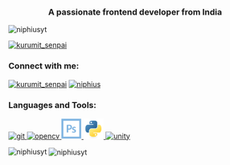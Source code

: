 <h3 align="center">A passionate frontend developer from India</h3>

<p align="left"> <img src="https://komarev.com/ghpvc/?username=niphiusyt&label=Profile%20views&color=0e75b6&style=flat" alt="niphiusyt" /> </p>

<p align="left"> <a href="https://twitter.com/kurumit_senpai" target="blank"><img src="https://img.shields.io/twitter/follow/kurumit_senpai?logo=twitter&style=for-the-badge" alt="kurumit_senpai" /></a> </p>

<h3 align="left">Connect with me:</h3>
<p align="left">
<a href="https://twitter.com/kurumit_senpai" target="blank"><img align="center" src="https://raw.githubusercontent.com/rahuldkjain/github-profile-readme-generator/master/src/images/icons/Social/twitter.svg" alt="kurumit_senpai" height="30" width="40" /></a>
<a href="https://www.youtube.com/c/niphius" target="blank"><img align="center" src="https://raw.githubusercontent.com/rahuldkjain/github-profile-readme-generator/master/src/images/icons/Social/youtube.svg" alt="niphius" height="30" width="40" /></a>
</p>

<h3 align="left">Languages and Tools:</h3>
<p align="left"> <a href="https://git-scm.com/" target="_blank" rel="noreferrer"> <img src="https://www.vectorlogo.zone/logos/git-scm/git-scm-icon.svg" alt="git" width="40" height="40"/> </a> <a href="https://opencv.org/" target="_blank" rel="noreferrer"> <img src="https://www.vectorlogo.zone/logos/opencv/opencv-icon.svg" alt="opencv" width="40" height="40"/> </a> <a href="https://www.photoshop.com/en" target="_blank" rel="noreferrer"> <img src="https://raw.githubusercontent.com/devicons/devicon/master/icons/photoshop/photoshop-line.svg" alt="photoshop" width="40" height="40"/> </a> <a href="https://www.python.org" target="_blank" rel="noreferrer"> <img src="https://raw.githubusercontent.com/devicons/devicon/master/icons/python/python-original.svg" alt="python" width="40" height="40"/> </a> <a href="https://unity.com/" target="_blank" rel="noreferrer"> <img src="https://www.vectorlogo.zone/logos/unity3d/unity3d-icon.svg" alt="unity" width="40" height="40"/> </a> </p>

<p><img align="left" src="https://github-readme-stats.vercel.app/api/top-langs?username=niphiusyt&show_icons=true&locale=en&layout=compact" alt="niphiusyt" /></p>

<p>&nbsp;<img align="center" src="https://github-readme-stats.vercel.app/api?username=niphiusyt&show_icons=true&locale=en" alt="niphiusyt" /></p>
